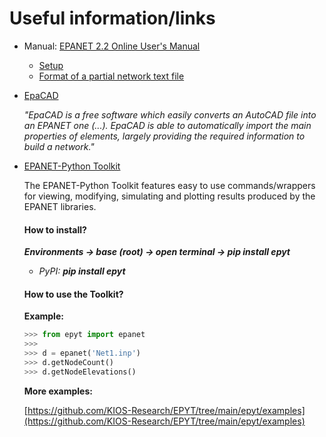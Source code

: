 # Useful information/links

- Manual: [EPANET 2.2 Online User's Manual](https://epanet22.readthedocs.io/en/latest/)
  - [Setup](https://epanet22.readthedocs.io/en/latest/2_quickstart.html#project-setup)
  - [Format of a partial network text file](https://epanet22.readthedocs.io/en/latest/11_importing_exporting.html#sec-import-partial-net)
- [EpaCAD](https://www.epacad.com/epacad-en.php)

  _"EpaCAD is a free software which easily converts an AutoCAD file into an EPANET one (...). EpaCAD is able to automatically import the main properties of elements, largely providing the required information to build a network."_

- [EPANET-Python Toolkit](https://github.com/OpenWaterAnalytics/EPyT)

   The EPANET-Python Toolkit features easy to use commands/wrappers for viewing, modifying, simulating and plotting results produced by the EPANET libraries.

   #### How to install?
   ___Environments -> base (root) -> open terminal -> pip install epyt___
   
   -  _PyPI: __pip install epyt___

   #### How to use the Toolkit?
    **Example:**
   ```python
   >>> from epyt import epanet
   >>> 
   >>> d = epanet('Net1.inp')
   >>> d.getNodeCount()
   >>> d.getNodeElevations()
   ```
   **More examples:**

   [https://github.com/KIOS-Research/EPYT/tree/main/epyt/examples](https://github.com/KIOS-Research/EPYT/tree/main/epyt/examples)